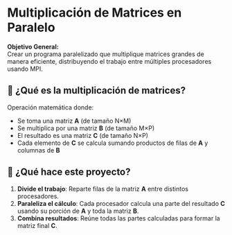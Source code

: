 # Multiplicación de Matrices en Paralelo  

**Objetivo General:**  
Crear un programa paralelizado que multiplique matrices grandes de manera eficiente, distribuyendo el trabajo entre múltiples procesadores usando MPI.  

## 📖 ¿Qué es la multiplicación de matrices?  
Operación matemática donde:  
- Se toma una matriz **A** (de tamaño N×M)  
- Se multiplica por una matriz **B** (de tamaño M×P)  
- El resultado es una matriz **C** (de tamaño N×P)  
- Cada elemento de **C** se calcula sumando productos de filas de **A** y columnas de **B**  

## 🎯 ¿Qué hace este proyecto?  
1. **Divide el trabajo**: Reparte filas de la matriz **A** entre distintos procesadores.  
2. **Paraleliza el cálculo**: Cada procesador calcula una parte del resultado **C** usando su porción de **A** y toda la matriz **B**.  
3. **Combina resultados**: Reúne todas las partes calculadas para formar la matriz final **C**.  
